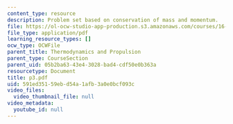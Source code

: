 ```yaml
---
content_type: resource
description: Problem set based on conservation of mass and momentum.
file: https://ol-ocw-studio-app-production.s3.amazonaws.com/courses/16-01-unified-engineering-i-ii-iii-iv-fall-2005-spring-2006/591ed35159ebd54a1afb3a0e0bcf093c_p3.pdf
file_type: application/pdf
learning_resource_types: []
ocw_type: OCWFile
parent_title: Thermodynamics and Propulsion
parent_type: CourseSection
parent_uid: 05b2ba63-43e4-3028-bad4-cdf50e0b363a
resourcetype: Document
title: p3.pdf
uid: 591ed351-59eb-d54a-1afb-3a0e0bcf093c
video_files:
  video_thumbnail_file: null
video_metadata:
  youtube_id: null
---
```

